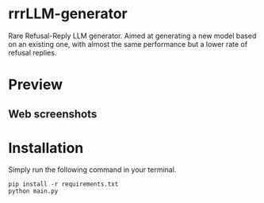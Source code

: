 # rrrLLM-generator

Rare Refusal-Reply LLM generator. Aimed at generating a new model based on an existing one, with almost the same performance but a lower rate of refusal replies.

# Preview

## Web screenshots


# Installation

Simply run the following command in your terminal.

```shell
pip install -r requirements.txt
python main.py
```
